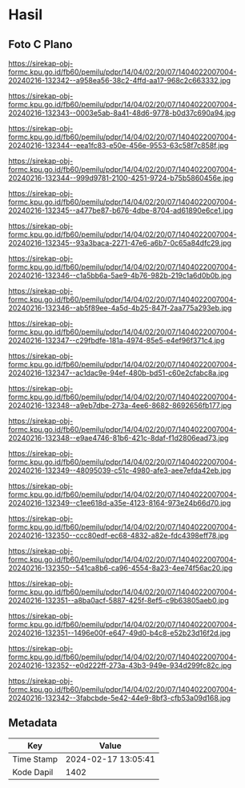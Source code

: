# Hasil

## Foto C Plano

https://sirekap-obj-formc.kpu.go.id/fb60/pemilu/pdpr/14/04/02/20/07/1404022007004-20240216-132342--a958ea56-38c2-4ffd-aa17-968c2c663332.jpg

https://sirekap-obj-formc.kpu.go.id/fb60/pemilu/pdpr/14/04/02/20/07/1404022007004-20240216-132343--0003e5ab-8a41-48d6-9778-b0d37c690a94.jpg

https://sirekap-obj-formc.kpu.go.id/fb60/pemilu/pdpr/14/04/02/20/07/1404022007004-20240216-132344--eea1fc83-e50e-456e-9553-63c58f7c858f.jpg

https://sirekap-obj-formc.kpu.go.id/fb60/pemilu/pdpr/14/04/02/20/07/1404022007004-20240216-132344--999d9781-2100-4251-9724-b75b5860456e.jpg

https://sirekap-obj-formc.kpu.go.id/fb60/pemilu/pdpr/14/04/02/20/07/1404022007004-20240216-132345--a477be87-b676-4dbe-8704-ad61890e6ce1.jpg

https://sirekap-obj-formc.kpu.go.id/fb60/pemilu/pdpr/14/04/02/20/07/1404022007004-20240216-132345--93a3baca-2271-47e6-a6b7-0c65a84dfc29.jpg

https://sirekap-obj-formc.kpu.go.id/fb60/pemilu/pdpr/14/04/02/20/07/1404022007004-20240216-132346--c1a5bb6a-5ae9-4b76-982b-219c1a6d0b0b.jpg

https://sirekap-obj-formc.kpu.go.id/fb60/pemilu/pdpr/14/04/02/20/07/1404022007004-20240216-132346--ab5f89ee-4a5d-4b25-847f-2aa775a293eb.jpg

https://sirekap-obj-formc.kpu.go.id/fb60/pemilu/pdpr/14/04/02/20/07/1404022007004-20240216-132347--c29fbdfe-181a-4974-85e5-e4ef96f371c4.jpg

https://sirekap-obj-formc.kpu.go.id/fb60/pemilu/pdpr/14/04/02/20/07/1404022007004-20240216-132347--ac1dac9e-94ef-480b-bd51-c60e2cfabc8a.jpg

https://sirekap-obj-formc.kpu.go.id/fb60/pemilu/pdpr/14/04/02/20/07/1404022007004-20240216-132348--a9eb7dbe-273a-4ee6-8682-8692656fb177.jpg

https://sirekap-obj-formc.kpu.go.id/fb60/pemilu/pdpr/14/04/02/20/07/1404022007004-20240216-132348--e9ae4746-81b6-421c-8daf-f1d2806ead73.jpg

https://sirekap-obj-formc.kpu.go.id/fb60/pemilu/pdpr/14/04/02/20/07/1404022007004-20240216-132349--48095039-c51c-4980-afe3-aee7efda42eb.jpg

https://sirekap-obj-formc.kpu.go.id/fb60/pemilu/pdpr/14/04/02/20/07/1404022007004-20240216-132349--c1ee618d-a35e-4123-8164-973e24b66d70.jpg

https://sirekap-obj-formc.kpu.go.id/fb60/pemilu/pdpr/14/04/02/20/07/1404022007004-20240216-132350--ccc80edf-ec68-4832-a82e-fdc4398eff78.jpg

https://sirekap-obj-formc.kpu.go.id/fb60/pemilu/pdpr/14/04/02/20/07/1404022007004-20240216-132350--541ca8b6-ca96-4554-8a23-4ee74f56ac20.jpg

https://sirekap-obj-formc.kpu.go.id/fb60/pemilu/pdpr/14/04/02/20/07/1404022007004-20240216-132351--a8ba0acf-5887-425f-8ef5-c9b63805aeb0.jpg

https://sirekap-obj-formc.kpu.go.id/fb60/pemilu/pdpr/14/04/02/20/07/1404022007004-20240216-132351--1496e00f-e647-49d0-b4c8-e52b23d16f2d.jpg

https://sirekap-obj-formc.kpu.go.id/fb60/pemilu/pdpr/14/04/02/20/07/1404022007004-20240216-132352--e0d222ff-273a-43b3-949e-934d299fc82c.jpg

https://sirekap-obj-formc.kpu.go.id/fb60/pemilu/pdpr/14/04/02/20/07/1404022007004-20240216-132342--3fabcbde-5e42-44e9-8bf3-cfb53a09d168.jpg


## Metadata

| Key        | Value               |
| ---------- | ------------------- |
| Time Stamp | 2024-02-17 13:05:41 |
| Kode Dapil | 1402                |



